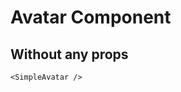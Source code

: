 <script setup lang="ts">
import {SimpleAvatar} from 'simple-daisy-vue'
</script>

# Avatar Component

## Without any props

<SimpleAvatar/>

```vue
<SimpleAvatar />
```